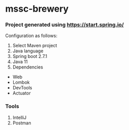 # mssc-brewery

### Project generated using https://start.spring.io/

Configuration as follows:
1. Select Maven project
2. Java language
3. Spring boot 2.7.1
4. Java 11
5. Dependencies
 - Web
 - Lombok
 - DevTools
 - Actuator
 
 
### Tools
1. IntelliJ
2. Postman
